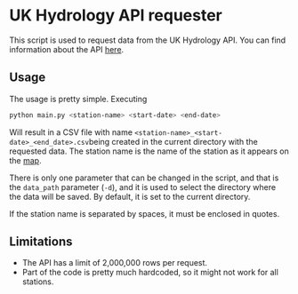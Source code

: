 # UK Hydrology API requester

This script is used to request data from the UK Hydrology API. You can find 
information about the API [here](https://environment.data.gov.uk/hydrology/doc/reference). 

## Usage
The usage is pretty simple. Executing
```bash
python main.py <station-name> <start-date> <end-date>
```
Will result in a CSV file with name `<station-name>_<start-date>_<end_date>.csv`being created in the current directory with the
requested data. The station name is the name of the station as it appears on the
[map](https://environment.data.gov.uk/hydrology/landing).

There is only one parameter that can be changed in the script, and that is the
`data_path` parameter (`-d`), and it is used to select the directory where the
data will be saved. By default, it is set to the current directory.

If the station name is separated by spaces, it must be enclosed in quotes.

## Limitations
- The API has a limit of 2,000,000 rows per request. 
- Part of the code is pretty much hardcoded, so it might not work for all
  stations.
